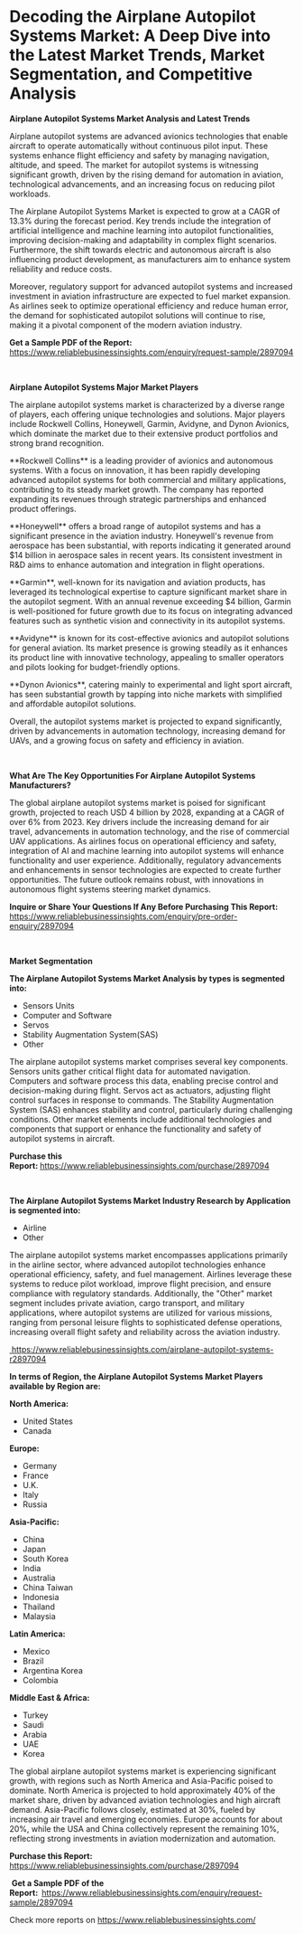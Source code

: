 <p><h1>Decoding the Airplane Autopilot Systems Market: A Deep Dive into the Latest Market Trends, Market Segmentation, and Competitive Analysis</h1></p><p><strong>Airplane Autopilot Systems Market Analysis and Latest Trends</strong></p>
<p><p>Airplane autopilot systems are advanced avionics technologies that enable aircraft to operate automatically without continuous pilot input. These systems enhance flight efficiency and safety by managing navigation, altitude, and speed. The market for autopilot systems is witnessing significant growth, driven by the rising demand for automation in aviation, technological advancements, and an increasing focus on reducing pilot workloads.</p><p>The Airplane Autopilot Systems Market is expected to grow at a CAGR of 13.3% during the forecast period. Key trends include the integration of artificial intelligence and machine learning into autopilot functionalities, improving decision-making and adaptability in complex flight scenarios. Furthermore, the shift towards electric and autonomous aircraft is also influencing product development, as manufacturers aim to enhance system reliability and reduce costs.</p><p>Moreover, regulatory support for advanced autopilot systems and increased investment in aviation infrastructure are expected to fuel market expansion. As airlines seek to optimize operational efficiency and reduce human error, the demand for sophisticated autopilot solutions will continue to rise, making it a pivotal component of the modern aviation industry.</p></p>
<p><strong>Get a Sample PDF of the Report:&nbsp;</strong> <a href="https://www.reliablebusinessinsights.com/enquiry/request-sample/2897094?utm_campaign=3007&utm_medium=2&utm_source=Github&utm_content=ia&utm_term=15032025&utm_id=airplane-autopilot-systems">https://www.reliablebusinessinsights.com/enquiry/request-sample/2897094</a></p>
<p>&nbsp;</p>
<p><strong>Airplane Autopilot Systems Major Market Players</strong></p>
<p><p>The airplane autopilot systems market is characterized by a diverse range of players, each offering unique technologies and solutions. Major players include Rockwell Collins, Honeywell, Garmin, Avidyne, and Dynon Avionics, which dominate the market due to their extensive product portfolios and strong brand recognition.</p><p>**Rockwell Collins** is a leading provider of avionics and autonomous systems. With a focus on innovation, it has been rapidly developing advanced autopilot systems for both commercial and military applications, contributing to its steady market growth. The company has reported expanding its revenues through strategic partnerships and enhanced product offerings.</p><p>**Honeywell** offers a broad range of autopilot systems and has a significant presence in the aviation industry. Honeywell's revenue from aerospace has been substantial, with reports indicating it generated around $14 billion in aerospace sales in recent years. Its consistent investment in R&D aims to enhance automation and integration in flight operations.</p><p>**Garmin**, well-known for its navigation and aviation products, has leveraged its technological expertise to capture significant market share in the autopilot segment. With an annual revenue exceeding $4 billion, Garmin is well-positioned for future growth due to its focus on integrating advanced features such as synthetic vision and connectivity in its autopilot systems.</p><p>**Avidyne** is known for its cost-effective avionics and autopilot solutions for general aviation. Its market presence is growing steadily as it enhances its product line with innovative technology, appealing to smaller operators and pilots looking for budget-friendly options.</p><p>**Dynon Avionics**, catering mainly to experimental and light sport aircraft, has seen substantial growth by tapping into niche markets with simplified and affordable autopilot solutions.</p><p>Overall, the autopilot systems market is projected to expand significantly, driven by advancements in automation technology, increasing demand for UAVs, and a growing focus on safety and efficiency in aviation.</p></p>
<p>&nbsp;</p>
<p><strong>What Are The Key Opportunities For Airplane Autopilot Systems Manufacturers?</strong></p>
<p><p>The global airplane autopilot systems market is poised for significant growth, projected to reach USD 4 billion by 2028, expanding at a CAGR of over 6% from 2023. Key drivers include the increasing demand for air travel, advancements in automation technology, and the rise of commercial UAV applications. As airlines focus on operational efficiency and safety, integration of AI and machine learning into autopilot systems will enhance functionality and user experience. Additionally, regulatory advancements and enhancements in sensor technologies are expected to create further opportunities. The future outlook remains robust, with innovations in autonomous flight systems steering market dynamics.</p></p>
<p><strong>Inquire or Share Your Questions If Any Before Purchasing This Report:</strong> <a href="https://www.reliablebusinessinsights.com/enquiry/pre-order-enquiry/2897094?utm_campaign=3007&utm_medium=2&utm_source=Github&utm_content=ia&utm_term=15032025&utm_id=airplane-autopilot-systems">https://www.reliablebusinessinsights.com/enquiry/pre-order-enquiry/2897094</a></p>
<p>&nbsp;</p>
<p><strong>Market Segmentation</strong></p>
<p><strong>The Airplane Autopilot Systems Market Analysis by types is segmented into:</strong></p>
<p><ul><li> Sensors Units</li><li>Computer and Software</li><li>Servos</li><li>Stability Augmentation System(SAS)</li><li>Other </li></ul></p>
<p><p>The airplane autopilot systems market comprises several key components. Sensors units gather critical flight data for automated navigation. Computers and software process this data, enabling precise control and decision-making during flight. Servos act as actuators, adjusting flight control surfaces in response to commands. The Stability Augmentation System (SAS) enhances stability and control, particularly during challenging conditions. Other market elements include additional technologies and components that support or enhance the functionality and safety of autopilot systems in aircraft.</p></p>
<p><strong>Purchase this Report:&nbsp;</strong><a href="https://www.reliablebusinessinsights.com/purchase/2897094?utm_campaign=3007&utm_medium=2&utm_source=Github&utm_content=ia&utm_term=15032025&utm_id=airplane-autopilot-systems">https://www.reliablebusinessinsights.com/purchase/2897094</a></p>
<p>&nbsp;</p>
<p><strong>The Airplane Autopilot Systems Market Industry Research by Application is segmented into:</strong></p>
<p><ul><li> Airline</li><li>Other </li></ul></p>
<p><p>The airplane autopilot systems market encompasses applications primarily in the airline sector, where advanced autopilot technologies enhance operational efficiency, safety, and fuel management. Airlines leverage these systems to reduce pilot workload, improve flight precision, and ensure compliance with regulatory standards. Additionally, the "Other" market segment includes private aviation, cargo transport, and military applications, where autopilot systems are utilized for various missions, ranging from personal leisure flights to sophisticated defense operations, increasing overall flight safety and reliability across the aviation industry.</p></p>
<p><a href="https://www.reliablebusinessinsights.com/airplane-autopilot-systems-r2897094?utm_campaign=3007&utm_medium=2&utm_source=Github&utm_content=ia&utm_term=15032025&utm_id=airplane-autopilot-systems">&nbsp;https://www.reliablebusinessinsights.com/airplane-autopilot-systems-r2897094</a></p>
<p><strong>In terms of Region, the Airplane Autopilot Systems Market Players available by Region are:</strong></p>
<p>
    <p> <strong> North America: </strong>
        <ul>
            <li>United States</li>
            <li>Canada</li>
        </ul>
        </p> 
    <p> <strong> Europe: </strong>
        <ul>
            <li>Germany</li>
            <li>France</li>
            <li>U.K.</li>
            <li>Italy</li>
            <li>Russia</li>
        </ul>
        </p> 
    <p> <strong> Asia-Pacific: </strong>
        <ul>
            <li>China</li>
            <li>Japan</li>
            <li>South Korea</li>
            <li>India</li>
            <li>Australia</li>
            <li>China Taiwan</li>
            <li>Indonesia</li>
            <li>Thailand</li>
            <li>Malaysia</li>
        </ul>
        </p> 
    <p> <strong> Latin America: </strong>
        <ul>
            <li>Mexico</li>
            <li>Brazil</li>
            <li>Argentina Korea</li>
            <li>Colombia</li>
        </ul>
        </p> 
    <p> <strong> Middle East & Africa: </strong>
        <ul>
            <li>Turkey</li>
            <li>Saudi</li>
            <li>Arabia</li>
            <li>UAE</li>
            <li>Korea</li>
        </ul>
    </p>
    </p>
<p><p>The global airplane autopilot systems market is experiencing significant growth, with regions such as North America and Asia-Pacific poised to dominate. North America is projected to hold approximately 40% of the market share, driven by advanced aviation technologies and high aircraft demand. Asia-Pacific follows closely, estimated at 30%, fueled by increasing air travel and emerging economies. Europe accounts for about 20%, while the USA and China collectively represent the remaining 10%, reflecting strong investments in aviation modernization and automation.</p></p>
<p><strong>Purchase this Report: </strong><a href="https://www.reliablebusinessinsights.com/purchase/2897094?utm_campaign=3007&utm_medium=2&utm_source=Github&utm_content=ia&utm_term=15032025&utm_id=airplane-autopilot-systems">https://www.reliablebusinessinsights.com/purchase/2897094</a></p>
<p>&nbsp;<strong>Get a Sample PDF of the Report:&nbsp;&nbsp;</strong><a href="https://www.reliablebusinessinsights.com/enquiry/request-sample/2897094?utm_campaign=3007&utm_medium=2&utm_source=Github&utm_content=ia&utm_term=15032025&utm_id=airplane-autopilot-systems">https://www.reliablebusinessinsights.com/enquiry/request-sample/2897094</a></p>
<p><strong></strong></p>
<p>Check more reports on <a href="https://www.reliablebusinessinsights.com/?utm_campaign=3007&utm_medium=2&utm_source=Github&utm_content=ia&utm_term=15032025&utm_id=airplane-autopilot-systems">https://www.reliablebusinessinsights.com/</a></p>